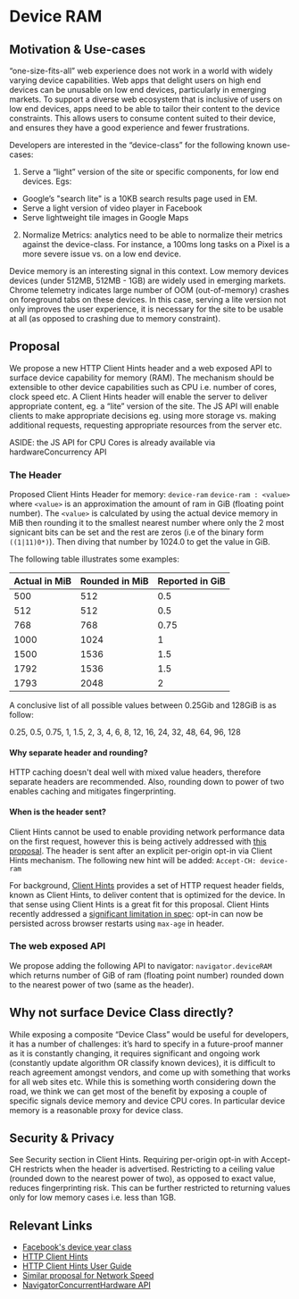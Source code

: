 # Device RAM

## Motivation & Use-cases
“one-size-fits-all” web experience does not work in a world with widely varying device capabilities. Web apps that delight users on high end devices can be unusable on low end devices, particularly in emerging markets.
To support a diverse web ecosystem that is inclusive of users on low end devices, apps need to be able to tailor their content to the device constraints. This allows users to consume content suited to their device, and ensures they have a good experience and fewer frustrations.

Developers are interested in the “device-class” for the following known use-cases:
1. Serve a “light” version of the site or specific components, for low end devices. Egs:
- Google’s "search lite" is a 10KB search results page used in EM. 
- Serve a light version of video player in Facebook
- Serve lightweight tile images in Google Maps
2. Normalize Metrics: analytics need to be able to normalize their metrics against the device-class. 
For instance, a 100ms long tasks on a Pixel is a more severe issue vs. on a low end device.

Device memory is an interesting signal in this context. Low memory devices devices (under 512MB, 512MB - 1GB) are widely used in emerging markets. Chrome telemetry indicates large number of OOM (out-of-memory) crashes on foreground tabs on these devices. In this case, serving a lite version not only improves the user experience, it is necessary for the site to be usable at all (as opposed to crashing due to memory constraint).

## Proposal
We propose a new HTTP Client Hints header and a web exposed API to surface device capability for memory (RAM). The mechanism should be extensible to other device capabilities such as CPU i.e. number of cores, clock speed etc.
A Client Hints header will enable the server to deliver appropriate content, eg. a “lite” version of the site.
The JS API will enable clients to make appropriate decisions eg. using more storage vs. making additional requests, requesting appropriate resources from the server etc.

ASIDE: the JS API for CPU Cores is already available via hardwareConcurrency API

### The Header
Proposed Client Hints Header for memory: `device-ram`
`device-ram : <value>`
where `<value>` is an approximation the amount of ram in GiB (floating point number). The `<value>` is calculated by using the actual device memory in MiB then rounding it to the smallest nearest number where only the 2 most signicant bits can be set and the rest are zeros (i.e of the binary form `((1|11)0*)`). Then diving that number by 1024.0 to get the value in GiB.

The following table illustrates some examples:

| Actual in MiB | Rounded in MiB | Reported in GiB |
|---------------|----------------|-----------------|
| 500           | 512            | 0.5             |
| 512           | 512            | 0.5             |
| 768           | 768            | 0.75            |
| 1000          | 1024           | 1               |
| 1500          | 1536           | 1.5             |
| 1792          | 1536           | 1.5             |
| 1793          | 2048           | 2               |


A conclusive list of all possible values between 0.25Gib and 128GiB is as follow:

0.25, 0.5, 0.75, 1, 1.5, 2, 3, 4, 6, 8, 12, 16, 24, 32, 48, 64, 96, 128

#### Why separate header and rounding?
HTTP caching doesn't deal well with mixed value headers, therefore separate headers are recommended. Also, rounding down to power of two enables caching and mitigates fingerprinting.

#### When is the header sent? 
Client Hints cannot be used to enable providing network performance data on the first request, however this is being actively addressed with [this proposal](https://github.com/httpwg/http-extensions/issues/306#issuecomment-283549512).
The header is sent after an explicit per-origin opt-in via Client Hints mechanism. The following new hint will be added: `Accept-CH: device-ram`

For background, [Client Hints](http://httpwg.org/http-extensions/client-hints.html) provides a set of HTTP request header fields, known as Client Hints, to deliver content that is optimized for the device. In that sense using Client Hints is a great fit for this proposal.
Client Hints recently addressed a [significant limitation in spec](https://github.com/httpwg/http-extensions/issues/306#issuecomment-283549512): opt-in can now be persisted across browser restarts using `max-age` in header.

### The web exposed API
We propose adding the following API to navigator: `navigator.deviceRAM`
which returns number of GiB of ram (floating point number) rounded down to the nearest power of two (same as the header).

## Why not surface Device Class directly?
While exposing a composite “Device Class” would be useful for developers, it has a number of challenges: it’s hard to specify in a future-proof manner as it is constantly changing, it requires significant and ongoing work (constantly update algorithm OR classify known devices), it is difficult to reach agreement amongst vendors, and come up with something that works for all web sites etc.
While this is something worth considering down the road, we think we can get most of the benefit by exposing a couple of specific signals device memory and device CPU cores. In particular device memory is a reasonable proxy for device class.

## Security & Privacy
See Security section in Client Hints.
Requiring per-origin opt-in with Accept-CH restricts when the header is advertised.
Restricting to a ceiling value (rounded down to the nearest power of two), as opposed to exact value, reduces fingerprinting risk. This can be further restricted to returning values only for low memory cases i.e. less than 1GB.

## Relevant Links

* [Facebook's device year class](https://github.com/facebook/device-year-class)
* [HTTP Client Hints](https://github.com/igrigorik/http-client-hints)
* [HTTP Client Hints User Guide](https://developers.google.com/web/updates/2015/09/automating-resource-selection-with-client-hints)
* [Similar proposal for Network Speed](https://github.com/WICG/netinfo/issues/46)
* [NavigatorConcurrentHardware API](https://developer.mozilla.org/en-US/docs/Web/API/NavigatorConcurrentHardware)


